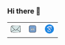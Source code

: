 ### Hi there 👋

<!--
**Nemesis1303/Nemesis1303** is a ✨ _special_ ✨ repository because its `README.md` (this file) appears on your GitHub profile.

Here are some ideas to get you started:

- 🔭 I’m currently working on ...
- 🌱 I’m currently learning ...
- 👯 I’m looking to collaborate on ...
- 🤔 I’m looking for help with ...
- 💬 Ask me about ...
- 📫 How to reach me: ...
- 😄 Pronouns: ...
- ⚡ Fun fact: ...
-->

<!-- markdownlint-disable MD033 -->
<table>
  <tr>
    <td>
      <a href="mailto:lcalvo@pa.uc3m.es">
        <img src="img/email.png" alt="Image Alt Text 1" width="25" height="25">
      </a>
    </td>
    <td>
      <a href="https://www.linkedin.com/in/lorena-calvo-bartolom%C3%A9-20826b124/">
        <img src="img/linkedin.png" alt="Image Alt Text 2" width="25" height="25">
      </a>
    </td>
    <td>
      <a href="https://scholar.google.com/citations?user=qtRz6ksAAAAJ&hl=en&oi=ao">
        <img src="img/scholar.png" alt="Image Alt Text 3" width="25" height="25">
      </a>
    </td>
  </tr>
</table>
<!-- markdownlint-enable MD033 -->
